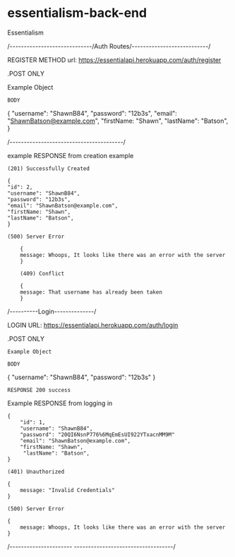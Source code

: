 # essentialism-back-end

Essentialism

/-----------------------------/Auth Routes/---------------------------/

REGISTER METHOD url: https://essentialapi.herokuapp.com/auth/register

.POST ONLY

Example Object

    BODY

{
"username": "ShawnB84",
"password": "12b3s",
"email": "ShawnBatson@example.com",
"firstName: "Shawn",
"lastName": "Batson",
}

/----------------------------------------/

example RESPONSE from creation example

    (201) Successfully Created

    {
    "id": 2,
    "username": "ShawnB84",
    "password": "12b3s",
    "email": "ShawnBatson@example.com",
    "firstName: "Shawn",
    "lastName": "Batson",
    }

    (500) Server Error

        {
        message: Whoops, It looks like there was an error with the server
        }

        (409) Conflict

        {
        message: That username has already been taken
        }

/----------Login--------------/

LOGIN URL: https://essentialapi.herokuapp.com/auth/login

.POST ONLY

    Example Object

    BODY

{
"username": "ShawnB84",
"password": "12b3s"
}

    RESPONSE 200 success

Example RESPONSE from logging in

    {
        "id": 1,
        "username": "ShawnB84",
        "password": "20QI6NsnP776%6MqEmEsUI922YTxacnMM9M"
        "email": "ShawnBatson@example.com",
        "firstName: "Shawn",
         "lastName": "Batson",
    }

    (401) Unauthorized

    {
        message: "Invalid Credentials"
    }

    (500) Server Error

    {
        message: Whoops, It looks like there was an error with the server
    }

/---------------------- -----------------------------------/

